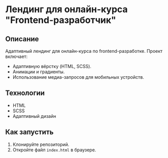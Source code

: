 # Лендинг для онлайн-курса "Frontend-разработчик"

## Описание
Адаптивный лендинг для онлайн-курса по frontend-разработке. Проект включает:
- Адаптивную вёрстку (HTML, SCSS).
- Анимации и градиенты.
- Использование медиа-запросов для мобильных устройств.

## Технологии
- HTML
- SCSS
- Адаптивный дизайн

## Как запустить
1. Клонируйте репозиторий.
2. Откройте файл `index.html` в браузере.
